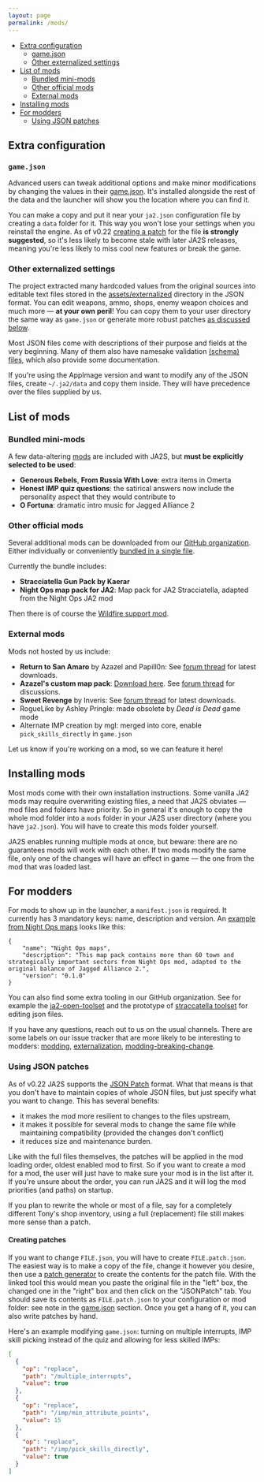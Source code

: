 ```yaml
---
layout: page
permalink: /mods/
---
```


- [Extra configuration](#extra-configuration)
  * [game.json](#gamejson)
  * [Other externalized settings](#other-externalized-settings)
- [List of mods](#list-of-mods)
  * [Bundled mini-mods](#bundled-mini-mods)
  * [Other official mods](#other-official-mods)
  * [External mods](#external-mods)
- [Installing mods](#installing-mods)
- [For modders](#for-modders)
  * [Using JSON patches](#using-json-patches)

## Extra configuration
### `game.json`
Advanced users can tweak additional options and make minor modifications by changing the values in their 
[game.json](https://raw.githubusercontent.com/ja2-stracciatella/ja2-stracciatella/master/assets/externalized/game.json).
It's installed alongside the rest of the data and the launcher will show you the location where you can find it. 

You can make a copy and put it near your `ja2.json` configuration file by creating a `data` folder for it.
This way you won't lose your settings when you reinstall the engine. As of v0.22 [creating
a patch](#using-json-patches) for the file **is strongly suggested**, so it's less likely to become stale with later
JA2S releases, meaning you're less likely to miss cool new features or break the game.

### Other externalized settings
The project extracted many hardcoded values from the original sources into editable text files stored in the [assets/externalized](https://github.com/ja2-stracciatella/ja2-stracciatella/tree/master/assets/externalized) directory in the JSON format. You can edit weapons, ammo, shops, enemy weapon
choices and much more — **at your own peril**! You can copy them to your user directory the same way as `game.json` or
generate more robust patches [as discussed below](#using-json-patches).

Most JSON files come with descriptions of their purpose and fields at the very beginning. Many of them also have namesake validation
[(schema) files](https://github.com/ja2-stracciatella/ja2-stracciatella/tree/master/rust/stracciatella/src/schemas/yaml), 
which also provide some documentation.

If you're using the AppImage version and want to modify any of the JSON files, create `~/.ja2/data` and copy them inside. They
will have precedence over the files supplied by us.


## List of mods
### Bundled mini-mods
A few data-altering [mods](https://github.com/ja2-stracciatella/ja2-stracciatella/tree/master/assets/mods) are included with JA2S, but **must be explicitly selected to be used**:
  - **Generous Rebels**, **From Russia With Love**: extra items in Omerta
  - **Honest IMP quiz questions**: the satirical answers now include the personality aspect that they would contribute to
  - **O Fortuna**: dramatic intro music for Jagged Alliance 2

### Other official mods
Several additional mods can be downloaded from our [GitHub organization](https://github.com/ja2-stracciatella). Either individually or conveniently [bundled in a single file](https://github.com/ja2-stracciatella/ja2-stracciatella-modpacks/releases/latest).

Currently the bundle includes:
  - **Stracciatella Gun Pack by Kaerar**
  - **Night Ops map pack for JA2**: Map pack for JA2 Stracciatella, adapted from the Night Ops JA2 mod

Then there is of course the [Wildfire support mod](features.md#wildfire-support).

### External mods
Mods not hosted by us include:
  - **Return to San Amaro** by Azazel and Papill0n: See [forum thread](http://thepit.ja-galaxy-forum.com/index.php?t=msg&th=25074&goto=365180&#msg_365180) for latest downloads.
  - **Azazel's custom map pack**: [Download here](https://storage.rcs-rds.ro/links/4729f8d6-f44b-42b7-aa3e-e0ddc6deead6?path=%2FJA_2%2FStracciatella%2FMods). See [forum thread](http://thepit.ja-galaxy-forum.com/index.php?t=msg&th=24842&prevloaded=1&&start=40) for discussions.
  - **Sweet Revenge** by Inveris: See [forum thread](http://thepit.ja-galaxy-forum.com/index.php?t=msg&th=25259&start=0&) for latest downloads.
  - RogueLike by Ashley Pringle: made obsolete by *Dead is Dead* game mode
  - Alternate IMP creation by mgl: merged into core, enable `pick_skills_directly` in `game.json`

Let us know if you're working on a mod, so we can feature it here!


## Installing mods
Most mods come with their own installation instructions. Some vanilla JA2 mods may require overwriting existing files, a need that JA2S obviates — mod files and folders have priority. So in general it's enough to copy the whole mod folder into a `mods` folder in your JA2S user directory (where you have `ja2.json`). You will have to create this mods folder yourself.

JA2S enables running multiple mods at once, but beware: there are no guarantees mods will work with each other. If two mods modify the same file, only one of the changes will have an effect in game — the one from the mod that was loaded last.


## For modders
For mods to show up in the launcher, a `manifest.json` is required. It currently has 3 mandatory keys: name, description and version. An [example from Night Ops maps](https://github.com/ja2-stracciatella/mod-nightops-maps/blob/master/manifest.json) looks like this:

```
{
    "name": "Night Ops maps",
    "description": "This map pack contains more than 60 town and strategically important sectors from Night Ops mod, adapted to the original balance of Jagged Alliance 2.",
    "version": "0.1.0"
}
```

You can also find some extra tooling in our GitHub organization. See for example the [ja2-open-toolset](https://github.com/ja2-stracciatella/ja2-open-toolset#readme) and the prototype of [straccatella toolset](https://github.com/ja2-stracciatella/stracciatella-toolset#readme) for editing json files.

If you have any questions, reach out to us on the usual channels. There are some labels on our issue tracker that are more likely to be interesting to modders: [modding](https://github.com/ja2-stracciatella/ja2-stracciatella/issues?q=is%3Aopen+is%3Aissue+label%3Amodding), [externalization](https://github.com/ja2-stracciatella/ja2-stracciatella/issues?q=is%3Aopen+is%3Aissue+label%3Aexternalization), [modding-breaking-change](https://github.com/ja2-stracciatella/ja2-stracciatella/issues?q=is%3Aopen+is%3Aissue+label%3Amodding-breaking-change).

### Using JSON patches
As of v0.22 JA2S supports the [JSON Patch](https://datatracker.ietf.org/doc/html/rfc6902/#section-4) format. What that means is that you don't have to maintain copies
of whole JSON files, but just specify what you want to change.
This has several benefits:
- it makes the mod more resilient to changes to the files upstream,
- it makes it possible for several mods to change the same file while maintaining compatibility (provided the changes don't conflict)
- it reduces size and maintenance burden.

Like with the full files themselves, the patches will be applied in the mod loading order, oldest enabled mod to first. So if you want to create a mod for a mod, the user will just have
to make sure your mod is in the list after it. If you're unsure about the order, you can run JA2S and it will log the mod priorities (and paths) on startup.

If you plan to rewrite the whole or most of a file, say for a completely different Tony's shop inventory, using a full (replacement) file still makes more sense than a patch.

#### Creating patches
If you want to change `FILE.json`, you will have to create `FILE.patch.json`. The easiest way is to make a copy of the file, change it however you desire,
then use a [patch generator](https://jsondiffpatch.com/) to create the contents for the patch file. With the linked tool this would mean you paste
the original file in the "left" box, the changed one in the "right" box and then click on the "JSONPatch" tab. You should save its contents as `FILE.patch.json` to your
configuration or mod folder: see note in the [game.json](#gamejson) section. Once you get a hang of it, you can also write patches by hand.

Here's an example modifying `game.json`: turning on multiple interrupts, IMP skill picking instead of the quiz and allowing for less skilled IMPs:
```json
[
  {
    "op": "replace",
    "path": "/multiple_interrupts",
    "value": true
  },
  {
    "op": "replace",
    "path": "/imp/min_attribute_points",
    "value": 15
  },
  {
    "op": "replace",
    "path": "/imp/pick_skills_directly",
    "value": true
  }
]
```
